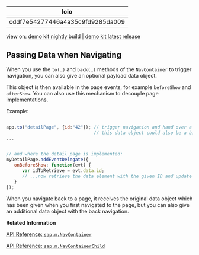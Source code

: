 <!-- loiocddf7e54277446a4a35c9fd9285da009 -->

| loio |
| -----|
| cddf7e54277446a4a35c9fd9285da009 |

<div id="loio">

view on: [demo kit nightly build](https://openui5nightly.hana.ondemand.com/#/topic/cddf7e54277446a4a35c9fd9285da009) | [demo kit latest release](https://openui5.hana.ondemand.com/#/topic/cddf7e54277446a4a35c9fd9285da009)</div>

## Passing Data when Navigating

When you use the `to(…)` and `back(…)` methods of the `NavContainer` to trigger navigation, you can also give an optional payload data object.

This object is then available in the page events, for example `beforeShow` and `afterShow`. You can also use this mechanism to decouple page implementations.

Example:

```js

app.to("detailPage", {id:"42"}); // trigger navigation and hand over a data object
                                 // this data object could also be a binding context when dealing with data binding
...


// and where the detail page is implemented:
myDetailPage.addEventDelegate({
   onBeforeShow: function(evt) {
      var idToRetrieve = evt.data.id;
      // ...now retrieve the data element with the given ID and update the page UI
   }
});
```

When you navigate back to a page, it receives the original data object which has been given when you first navigated to the page, but you can also give an additional data object with the back navigation.

**Related Information**  


[API Reference: `sap.m.NavContainer`](https://openui5.hana.ondemand.com/#/api/sap.m.NavContainer)

[API Reference: `sap.m.NavContainerChild`](https://openui5.hana.ondemand.com/#/api/sap.m.NavContainerChild)

